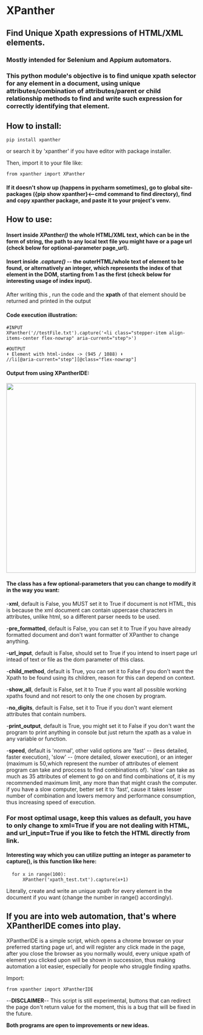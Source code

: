 # XPanther

## Find Unique Xpath expressions of HTML/XML elements.

### Mostly intended for Selenium and Appium automators.

### This python module's objective is to find unique xpath selector for any element in a document, using unique attributes/combination of attributes/parent or child relationship methods to find and write such expression for correctly identifying that element.

## How to install:
    
    pip install xpanther
    
or search it by 'xpanther' if you have editor with package installer.

Then, import it to your file like:
  
    from xpanther import XPanther
    
#### If it doesn't show up (happens in pycharm sometimes), go to global site-packages ({pip show xpanther}<--cmd command to find directory), find and copy xpanther package, and paste it to your project's venv.

## How to use:

#### Insert inside **_XPanther()_** the whole **HTML/XML** text, which can be in the form of **string**, the **path** to any local text file you might have or a page **url** (check below for optional-parameter page_url).

#### Insert inside **._capture()_** -- the **outerHTML/whole** text of element to be found, or alternatively an integer, which represents the index of that element in the DOM, starting from 1 as the first (check below for interesting usage of index input).

After writing this , run the code and the **xpath** of that element should be returned and printed in the output

#### Code execution illustration:

    #INPUT
    XPanther('//testFile.txt').capture('<li class="stepper-item align-items-center flex-nowrap" aria-current="step">')
    
    #OUTPUT
    ⬇ Element with html-index -> (945 / 1088) ⬇
    //li[@aria-current="step"][@class="flex-nowrap"]
    
#### Output from using XPantherIDE:
   <img src="https://user-images.githubusercontent.com/108073687/218467068-292fab8b-844d-4566-a180-31af161fbbaa.jpg" width = "500">
    
#### **The class has a few optional-parameters that you can change to modify it in the way you want:**

-**xml**, default is False, you MUST set it to True if document is not HTML, this is because the xml document can contain uppercase characters in attributes, unlike html, so a different parser needs to be used.

-**pre_formatted**, default is False, you can set it to True if you have already formatted document and don't want formatter of XPanther to change anything.

-**url_input**, default is False, should set to True if you intend to insert page url intead of text or file as the dom parameter of this class.

-**child_method**, default is True, you can set it to False if you don't want the Xpath to be found using its children, reason for this can depend on context.

-**show_all**, default is False, set it to True if you want all possible working xpaths found and not resort to only the one chosen by program.

-**no_digits**, default is False, set it to True if you don't want element attributes that contain numbers.

-**print_output**, default is True, you might set it to False if you don't want the program to print anything in console but just return the xpath as a value in any variable or function.

-**speed**, default is 'normal', other valid options are 'fast' -- (less detailed, faster execution), 'slow' -- (more detailed, slower execution), or an integer (maximum is 50,which represent the number of attributes of element program can take and proccess to find combinations of).
          'slow' can take as much as 35 attributes of element to go on and find combinations of, it is my recommended maximum limit, any more than that might crash the computer.
          if you have a slow computer, better set it to 'fast', cause it takes lesser number of combination and lowers memory and performance consumption, thus increasing speed of execution.

### For most optimal usage, keep this values as default, you have to only change  to xml=True if you are not dealing with HTML, and url_input=True if you like to fetch the HTML directly from link. 

#### Interesting way which you can utilize putting an integer as parameter to capture(), is this function like here:

      for x in range(100):
          XPanther('xpath_test.txt').capture(x+1)

Literally, create and write an unique xpath for every element in the document if you want (change the number in range() accordingly).


## If you are into web automation, that's where **XPantherIDE** comes into play.

XPantherIDE is a simple script, which opens a chrome browser on your preferred starting page url, and will register any click made in the page, after you close the browser as you normally would, every unique xpath of element you clicked upon will be shown in succession, thus making automation a lot easier, especially for people who struggle finding xpaths.

Import:
    
    from xpanther import XPantherIDE

--**DISCLAIMER**-- This script is still experimental, buttons that can redirect the page don't return value for the moment, this is a bug that will be fixed in the future.

**Both programs are open to improvements or new ideas.**










